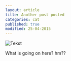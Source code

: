 ```yaml
---
layout: article
title: Another post posted
categories: cat
published: true
modified: 25-04-2015
---
```


![Tekst]({{site.baseurl}}/media/pp.jpg)


What is going on here? hm??
